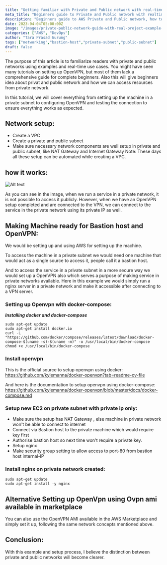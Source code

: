 ```yaml
---
title: "Getting familiar with Private and Public network with real-time project (bastion host)"
meta_title: "Beginners guide to Private and Public network with realtime practical examples ovpn setup done for making things clear."
description: "Beginners guide to AWS Private and Public network, how to access private network content with bastion host, learning with example"
date: 2023-04-04T05:00:00Z
image: "/images/private-public-network-guide-with-real-project-example-bastion-setup.jpg"
categories: ["AWS", "DevOps"]
author: "Tara Prasad Gurung"
tags: ["networking","bastion-host","private-subnet","public-subnet"]
draft: false
---
```



The purpose of this article is to familiarize readers with private and public networks using examples and real-time use cases.
You might have seen many tutorials on setting up OpenVPN, but most of them lack a comprehensive guide for complete beginners. Also this will give beginners idea about privat and public network and how we can access resources from private network.

In this tutorial, we will cover everything from setting up the machine in a private subnet to configuring OpenVPN and testing the connection to ensure everything works as expected.

## Network setup: 
- Create a VPC
- Create a private and public subnet
- Make sure necessary network components are well setup in private and public subnet, like NAT Gateway and Internet Gateway
Note: These days all these setup can be automated while creating a VPC.

## how it works:
![Alt text](private-public-network-guide-with-real-project-example-bastion-setup.jpg)

As you can see in the image, when we run a service in a private network, it is not possible to access it publicly. However, when we have an OpenVPN setup completed and are connected to the VPN, we can connect to the service in the private network using its private IP as well.


## Making Machine ready for Bastion host and OpenVPN:
We would be setting up and using AWS for setting up the machine. 

To access the machine in a private subnet we would need one machine that would act as a single source to access it, people call it a bastion host. 

And to access the service in a private subnet in a more secure way we would set up a OpenVPN also which serves a purpose of making service in private networks available. Here in this example we would simply run a nginx server in a private network and make it accessible after connecting to a VPN server. 

### Setting up Openvpn with docker-compose:

***Installing docker and docker-compose***
```
sudo apt-get update
sudo apt-get install docker.io
curl -L "https://github.com/docker/compose/releases/latest/download/docker-compose-$(uname -s)-$(uname -m)" -o /usr/local/bin/docker-compose
chmod +x /usr/local/bin/docker-compose
```

### Install openvpn

This is the official source to setup openvpn using docker:
https://github.com/kylemanna/docker-openvpn?tab=readme-ov-file

And here is the documentation to setup openvpn using docker-compose:
https://github.com/kylemanna/docker-openvpn/blob/master/docs/docker-compose.md



### Setup new EC2 on private subnet with private ip only:
- Make sure the setup has NAT Gateway , else machine in private network won't be able to connect to internet
- Connect via Bastion host to the private machine which would require key first 
- Authorise bastion host so next time won't require a private key.
- Setup nginx
- Make security group setting to allow access to port-80 from bastion host internal-IP

### Install nginx on private network created:
```
sudo apt-get update
sudo apt-get install -y nginx
```

## Alternative Setting up OpenVpn using Ovpn ami available in marketplace
You can also use the OpenVPN AMI available in the AWS Marketplace and simply set it up, following the same network concepts mentioned above.

## Conclusion:
With this example and setup process, I believe the distinction between private and public networks will become clearer.
